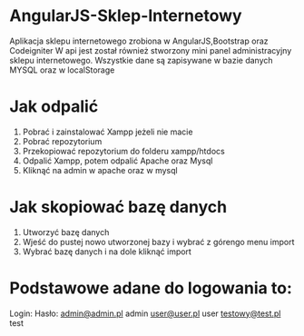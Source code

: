 # AngularJS-Sklep-Internetowy
Aplikacja sklepu internetowego zrobiona w AngularJS,Bootstrap oraz Codeigniter
W api jest został również stworzony mini panel administracyjny sklepu internetowego.
Wszystkie dane są zapisywane w bazie danych MYSQL oraz w localStorage

# Jak odpalić

1) Pobrać i zainstalować Xampp jeżeli nie macie
2) Pobrać repozytorium
3) Przekopiować repozytorium do folderu xampp/htdocs
4) Odpalić Xampp, potem odpalić Apache oraz Mysql
5) Kliknąć na admin w apache oraz w mysql

# Jak skopiować bazę danych

1) Utworzyć bazę danych 
2) Wjeść do pustej nowo utworzonej bazy i wybrać z górengo menu import
3) Wybrać bazę danych i na dole kliknąć import

# Podstawowe adane do logowania to: 

Login:          Hasło:
admin@admin.pl  admin
user@user.pl    user
testowy@test.pl test
